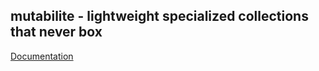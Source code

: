 ## mutabilite - lightweight specialized collections that never box

[Documentation](https://adamwy.github.io/mutabilite/)
